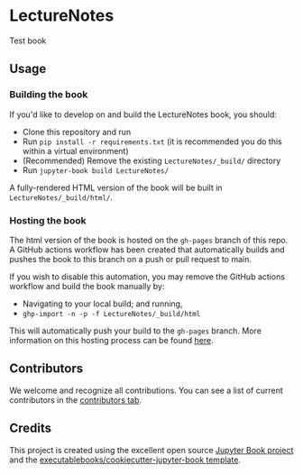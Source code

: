 # LectureNotes

Test book

## Usage

### Building the book

If you'd like to develop on and build the LectureNotes book, you should:

- Clone this repository and run
- Run `pip install -r requirements.txt` (it is recommended you do this within a virtual environment)
- (Recommended) Remove the existing `LectureNotes/_build/` directory
- Run `jupyter-book build LectureNotes/`

A fully-rendered HTML version of the book will be built in `LectureNotes/_build/html/`.

### Hosting the book

The html version of the book is hosted on the `gh-pages` branch of this repo. A GitHub actions workflow has been created that automatically builds and pushes the book to this branch on a push or pull request to main.

If you wish to disable this automation, you may remove the GitHub actions workflow and build the book manually by:

- Navigating to your local build; and running,
- `ghp-import -n -p -f LectureNotes/_build/html`

This will automatically push your build to the `gh-pages` branch. More information on this hosting process can be found [here](https://jupyterbook.org/publish/gh-pages.html#manually-host-your-book-with-github-pages).

## Contributors

We welcome and recognize all contributions. You can see a list of current contributors in the [contributors tab](https://github.com/mhjensen/lecturenotes/graphs/contributors).

## Credits

This project is created using the excellent open source [Jupyter Book project](https://jupyterbook.org/) and the [executablebooks/cookiecutter-jupyter-book template](https://github.com/executablebooks/cookiecutter-jupyter-book).
